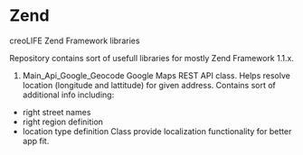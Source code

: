 Zend
====

creoLIFE Zend Framework libraries

Repository contains sort of usefull libraries for mostly Zend Framework 1.1.x.

1. Main_Api_Google_Geocode
  Google Maps REST API class. Helps resolve location (longitude and lattitude) for given address. 
  Contains sort of additional info including:
  - right street names
  - right region definition
  - location type definition
  Class provide localization functionality for better app fit.